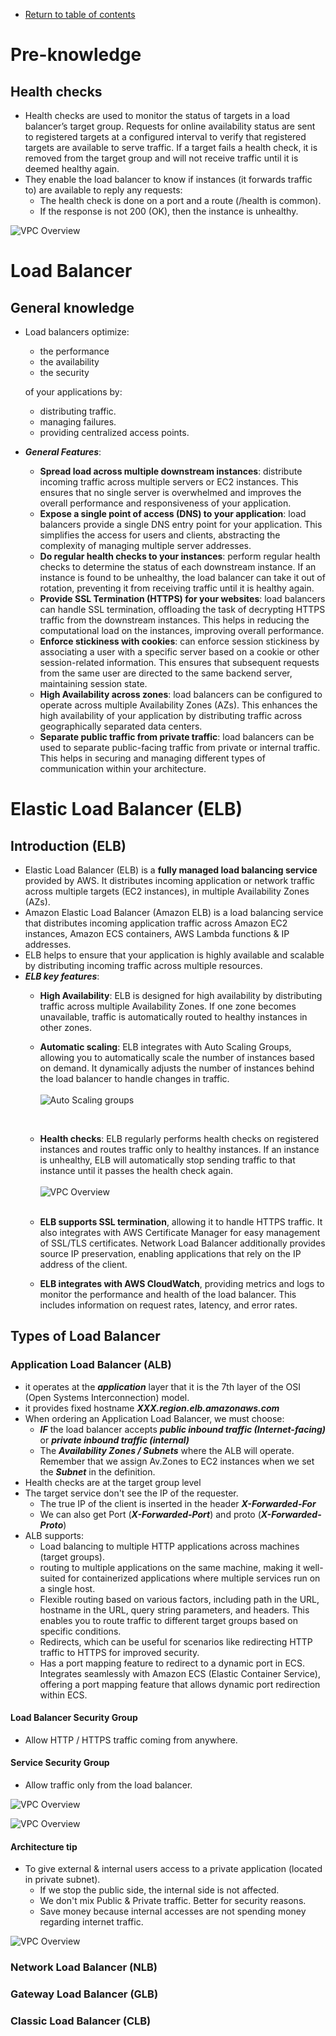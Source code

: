 * [Return to table of contents](../../README.md)
# Pre-knowledge
## Health checks
- Health checks are used to monitor the status of targets in a load balancer’s target group. 
Requests for online availability status are sent to registered targets at a configured interval 
to verify that registered targets are available to serve traffic. If a target fails a health check, 
it is removed from the target group and will not receive traffic until it is deemed healthy again.
- They enable the load balancer to know if instances (it forwards traffic to) are available to reply any requests:
  - The health check is done on a port and a route (/health is common). 
  - If the response is not 200 (OK), then the instance is unhealthy.

![VPC Overview](../images/health-check.svg)

# Load Balancer
## General knowledge
- Load balancers optimize:
  - the performance
  - the availability
  - the security 

  of your applications by:
  - distributing traffic.
  - managing failures.
  - providing centralized access points.

- **_General Features_**:
  - **Spread load across multiple downstream instances**: distribute incoming
    traffic across multiple servers or EC2 instances. This ensures that no
    single server is overwhelmed and improves the overall performance and
    responsiveness of your application.
  - **Expose a single point of access (DNS) to your application**: load balancers
    provide a single DNS entry point for your application. This simplifies the
    access for users and clients, abstracting the complexity of managing
    multiple server addresses.
  - **Do regular health checks to your instances**: perform regular health
    checks to determine the status of each downstream instance. If an
    instance is found to be unhealthy, the load balancer can take it out of
    rotation, preventing it from receiving traffic until it is healthy again.
  - **Provide SSL Termination (HTTPS) for your websites**: load balancers can
    handle SSL termination, offloading the task of decrypting HTTPS traffic
    from the downstream instances. This helps in reducing the
    computational load on the instances, improving overall performance.
  - **Enforce stickiness with cookies**: can enforce session stickiness by
    associating a user with a specific server based on a cookie or other
    session-related information. This ensures that subsequent requests from
    the same user are directed to the same backend server, maintaining
    session state.
  - **High Availability across zones**: load balancers can be configured to
    operate across multiple Availability Zones (AZs). This enhances the high
    availability of your application by distributing traffic across
    geographically separated data centers.
  - **Separate public traffic from private traffic**: load balancers can be used to
    separate public-facing traffic from private or internal traffic. This helps
    in securing and managing different types of communication within your
    architecture.

# Elastic Load Balancer (ELB)
## Introduction (ELB)
- Elastic Load Balancer (ELB) is a **fully managed load balancing service** provided by AWS.
It distributes incoming application or network traffic across multiple targets (EC2 instances),
in multiple Availability Zones (AZs).
- Amazon Elastic Load Balancer (Amazon ELB) is a load balancing service that distributes incoming 
application traffic across Amazon EC2 instances, Amazon ECS containers, AWS Lambda functions & IP addresses.
- ELB helps to ensure that your application is highly available and scalable by distributing incoming
traffic across multiple resources.
- _**ELB key features**_:
  - **High Availability**: ELB is designed for high availability by distributing
    traffic across multiple Availability Zones. If one zone becomes
    unavailable, traffic is automatically routed to healthy instances in other
    zones.
  - **Automatic scaling**: ELB integrates with Auto Scaling Groups, allowing
    you to automatically scale the number of instances based on demand. It
    dynamically adjusts the number of instances behind the load balancer to
    handle changes in traffic.
    <br/><br/>
  ![Auto Scaling groups](../uml/003-ec2/ec2-good-metrics-to-scale.svg)

    <br/>
  - **Health checks**: ELB regularly performs health checks on registered
    instances and routes traffic only to healthy instances. If an instance is
    unhealthy, ELB will automatically stop sending traffic to that instance
    until it passes the health check again.
    <br/><br/>
![VPC Overview](../images/health-check.svg)
    <br/><br/>
  - **ELB supports SSL termination**, allowing it to handle HTTPS traffic. It
    also integrates with AWS Certificate Manager for easy management of
    SSL/TLS certificates. Network Load Balancer additionally provides source
    IP preservation, enabling applications that rely on the IP address of the
    client.
  - **ELB integrates with AWS CloudWatch**, providing metrics and logs to
    monitor the performance and health of the load balancer. This includes
    information on request rates, latency, and error rates.


## Types of Load Balancer
### Application Load Balancer (ALB)
- it operates at the **_application_** layer that it is the 7th layer of the OSI (Open Systems Interconnection) model.
- it provides fixed hostname **_XXX.region.elb.amazonaws.com_**
- When ordering an Application Load Balancer, we must choose:
  - **_IF_** the load balancer 
    accepts **_public inbound traffic (Internet-facing)_** or **_private inbound traffic (internal)_**
  - The **_Availability Zones / Subnets_** where the ALB will operate. Remember that we assign Av.Zones to EC2 instances 
    when we set the **_Subnet_** in the definition.
- Health checks are at the target group level
- The target service don't see the IP of the requester.
  - The true IP of the client is inserted in the header **_X-Forwarded-For_**
  - We can also get Port (**_X-Forwarded-Port_**) and proto (_**X-Forwarded-Proto**_)
- ALB supports:
  - Load balancing to multiple HTTP applications across machines (target groups).
  - routing to multiple applications on the same machine, making it well-
    suited for containerized applications where multiple services run on a
    single host.
  - Flexible routing based on various factors, including path in the URL,
    hostname in the URL, query string parameters, and headers. This
    enables you to route traffic to different target groups based on specific
    conditions.
  - Redirects, which can be useful for scenarios like redirecting HTTP traffic
    to HTTPS for improved security.
  - Has a port mapping feature to redirect to a dynamic port in ECS. Integrates 
    seamlessly with Amazon ECS (Elastic Container Service), offering a port mapping 
    feature that allows dynamic port redirection within ECS.
#### **Load Balancer Security Group**
  - Allow HTTP / HTTPS traffic coming from anywhere.
#### **Service Security Group**
  - Allow traffic only from the load balancer.

![VPC Overview](../images/alb-2.svg)

![VPC Overview](../images/alb.svg)

#### **Architecture tip**
- To give external & internal users access to a private application (located in private subnet).
  - If we stop the public side, the internal side is not affected.
  - We don't mix Public & Private traffic. Better for security reasons.
  - Save money because internal accesses are not spending money regarding internet traffic.

![VPC Overview](../images/alb-architecture-tip.svg)
### Network Load Balancer (NLB)

### Gateway Load Balancer (GLB)

### Classic Load Balancer (CLB)